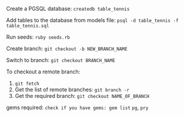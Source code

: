 Create a PGSQL database: `createdb table_tennis`

Add tables to the database from models file: `psql -d table_tennis -f table_tennis.sql`

Run seeds: `ruby seeds.rb`


Create branch:
`git checkout -b NEW_BRANCH_NAME`

Switch to branch:
`git checkout BRANCH_NAME`

To checkout a remote branch:

1.  `git fetch`
2.  Get the list of remote branches: `git branch -r`
3.  Get the required branch: `git checkout NAME_OF_BRANCH`

gems required:
`check if you have gems: gem list`
`pg`, `pry`

